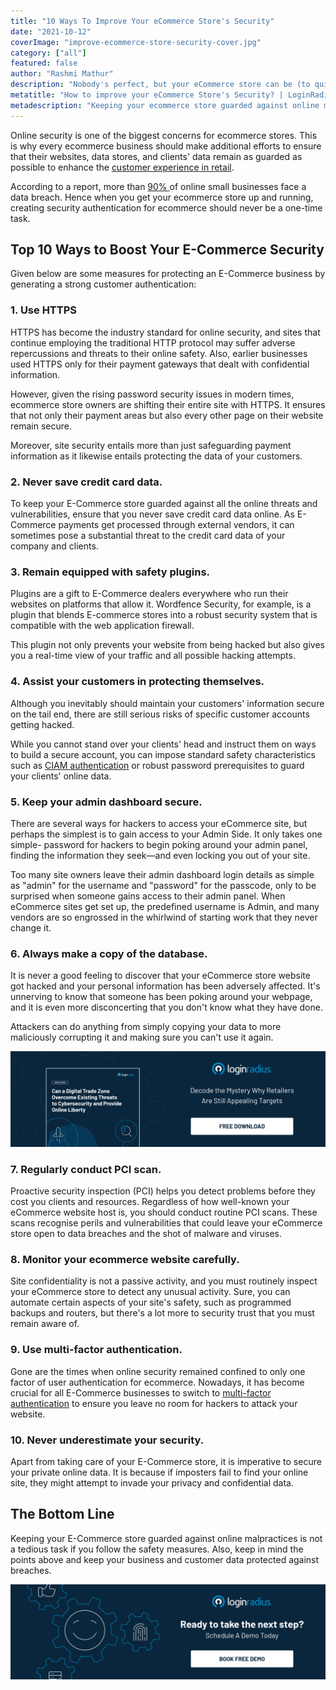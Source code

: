 ```yaml
---
title: "10 Ways To Improve Your eCommerce Store's Security"
date: "2021-10-12"
coverImage: "improve-ecommerce-store-security-cover.jpg"
category: ["all"]
featured: false
author: "Rashmi Mathur"
description: "Nobody's perfect, but your eCommerce store can be (to quite an extent). With these ten security measures in place, you'll sleep easier knowing that your business is protected."
metatitle: "How to improve your eCommerce Store's Security? | LoginRadius"
metadescription: "Keeping your ecommerce store guarded against online malpractices is not a tedious task if you follow the preventive safety measures covered in this blog."
---
```


Online security is one of the biggest concerns for ecommerce stores. This is why every ecommerce business should make additional efforts to ensure that their websites, data stores, and clients' data remain as guarded as possible to enhance the [customer experience in retail](https://www.loginradius.com/blog/fuel/customer-experience-retail-industry/). 

According to a report, more than [90% ](https://expertinsights.com/insights/the-top-5-biggest-cyber-security-threats-that-small-businesses-face-and-how-to-stop-them/)of online small businesses face a data breach. Hence when you get your ecommerce store up and running, creating security authentication for ecommerce should never be a one-time task.


## Top 10 Ways to Boost Your E-Commerce Security

Given below are some measures for protecting an E-Commerce business by generating a strong customer authentication:


### 1. Use HTTPS

HTTPS has become the industry standard for online security, and sites that continue employing the traditional HTTP protocol may suffer adverse repercussions and threats to their online safety. Also, earlier businesses used HTTPS only for their payment gateways that dealt with confidential information. 

However, given the rising password security issues in modern times, ecommerce store owners are shifting their entire site with HTTPS. It ensures that not only their payment areas but also every other page on their website remain secure. 

Moreover, site security entails more than just safeguarding payment information as it likewise entails protecting the data of your customers. 


### 2. Never save credit card data.

To keep your E-Commerce store guarded against all the online threats and vulnerabilities, ensure that you never save credit card data online. As E-Commerce payments get processed through external vendors, it can sometimes pose a substantial threat to the credit card data of your company and clients. 


### 3. Remain equipped with safety plugins.

Plugins are a gift to E-Commerce dealers everywhere who run their websites on platforms that allow it. Wordfence Security, for example, is a plugin that blends E-commerce stores into a robust security system that is compatible with the web application firewall. 

This plugin not only prevents your website from being hacked but also gives you a real-time view of your traffic and all possible hacking attempts.


### 4. Assist your customers in protecting themselves.

Although you inevitably should maintain your customers' information secure on the tail end, there are still serious risks of specific customer accounts getting hacked. 

While you cannot stand over your clients' head and instruct them on ways to build a secure account, you can impose standard safety characteristics such as [CIAM authentication](https://www.loginradius.com/authentication/) or robust password prerequisites to guard your clients' online data. 


### 5. Keep your admin dashboard secure.

There are several ways for hackers to access your eCommerce site, but perhaps the simplest is to gain access to your Admin Side. It only takes one simple- password for hackers to begin poking around your admin panel, finding the information they seek—and even locking you out of your site. 

Too many site owners leave their admin dashboard login details as simple as "admin" for the username and "password" for the passcode, only to be surprised when someone gains access to their admin panel. When eCommerce sites get set up, the predefined username is Admin, and many vendors are so engrossed in the whirlwind of starting work that they never change it.


### 6. Always make a copy of the database.

It is never a good feeling to discover that your eCommerce store website got hacked and your personal information has been adversely affected. It's unnerving to know that someone has been poking around your webpage, and it is even more disconcerting that you don't know what they have done. 

Attackers can do anything from simply copying your data to more maliciously corrupting it and making sure you can't use it again.

[![WP-Digital-Trade](WP-Digital-Trade.png)](https://www.loginradius.com/resource/digital-trade-zone-threats-cybersecurity-whitepaper)


### 7. Regularly conduct PCI scan.

Proactive security inspection (PCI) helps you detect problems before they cost you clients and resources. Regardless of how well-known your eCommerce website host is, you should conduct routine PCI scans. These scans recognise perils and vulnerabilities that could leave your eCommerce store open to data breaches and the shot of malware and viruses.


### 8. Monitor your ecommerce website carefully.

Site confidentiality is not a passive activity, and you must routinely inspect your eCommerce store to detect any unusual activity. Sure, you can automate certain aspects of your site's safety, such as programmed backups and routers, but there's a lot more to security trust that you must remain aware of. 


### 9. Use multi-factor authentication.

Gone are the times when online security remained confined to only one factor of user authentication for ecommerce. Nowadays, it has become crucial for all E-Commerce businesses to switch to [multi-factor authentication](https://www.loginradius.com/blog/identity/multi-factor-authentication-a-beginners-guide/) to ensure you leave no room for hackers to attack your website. 


### 10. Never underestimate your security.

Apart from taking care of your E-Commerce store, it is imperative to secure your private online data. It is because if imposters fail to find your online site, they might attempt to invade your privacy and confidential data. 


## The Bottom Line 

Keeping your E-Commerce store guarded against online malpractices is not a tedious task if you follow the safety measures. Also, keep in mind the points above and keep your business and customer data protected against breaches. 


[![book-a-demo-loginradius](../../assets/book-a-demo-loginradius.png)](https://www.loginradius.com/book-a-demo/)
